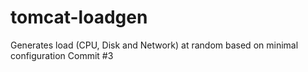 # tomcat-loadgen
Generates load (CPU, Disk and Network) at random based on minimal configuration
Commit #3
